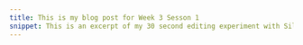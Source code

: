 ```yaml
---
title: This is my blog post for Week 3 Sesson 1
snippet: This is an excerpt of my 30 second editing experiment with Silvia
---
```

